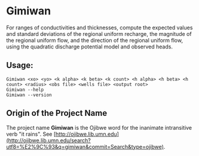 # Gimiwan
   For ranges of conductivities and thicknesses, compute the expected values and standard deviations of the regional uniform recharge, the magnitude of the regional uniform flow, and the direction of the regional uniform flow, using the quadratic discharge potential model and observed heads. 
   
   
## Usage:
   `Gimiwan <xo> <yo> <k alpha> <k beta> <k count> <h alpha> <h beta> <h count> <radius> <obs file> <wells file> <output root>`  
   `Gimiwan --help`  
   `Gimiwan --version`  

## Origin of the Project Name

The project name __Gimiwan__ is the Ojibwe word for the inanimate intransitive verb "it rains". See [http://ojibwe.lib.umn.edu](http://ojibwe.lib.umn.edu/search?utf8=%E2%9C%93&q=gimiwan&commit=Search&type=ojibwe). 
